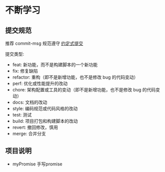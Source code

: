 # 不断学习

## 提交规范

推荐 commit-msg 规范遵守 [约定式提交](https://www.conventionalcommits.org/zh-hans/v1.0.0/)

提交类型:
-   feat: 新功能，而不是构建脚本的一个新功能
-   fix: 修复缺陷
-   refactor: 重构（即不是新增功能，也不是修改 bug 的代码变动）
-   perf: 优化或性能提升的改动
-   chore: 架构配置或工具的变动（即不是新增功能，也不是修改 bug 的代码变动）
-   docs: 文档的改动
-   style: 编码规范或代码风格的改动
-   test: 测试
-   build: 项目打包和构建脚本的改动
-   revert: 撤回修改，慎用
-   merge: 合并分支

## 项目说明
- myPromise 手写promise
